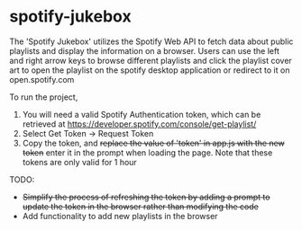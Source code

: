# spotify-jukebox

The 'Spotify Jukebox' utilizes the Spotify Web API to fetch data about public playlists and display the information on a browser. Users can use the left and right arrow keys to browse different playlists and click the playlist cover art to open the playlist on the spotify desktop application or redirect to it on open.spotify.com

To run the project,
1. You will need a valid Spotify Authentication token, which can be retrieved at https://developer.spotify.com/console/get-playlist/
2. Select Get Token -> Request Token
3. Copy the token, and ~~replace the value of 'token' in app.js with the new token~~ enter it in the prompt when loading the page. Note that these tokens are only valid for 1 hour

TODO:
- ~~Simplify the process of refreshing the token by adding a prompt to update the token in the browser rather than modifying the code~~
- Add functionality to add new playlists in the browser
